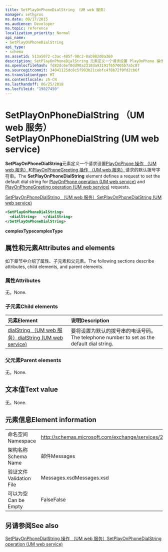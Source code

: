 ```yaml
---
title: SetPlayOnPhoneDialString （UM web 服务）
manager: sethgros
ms.date: 09/17/2015
ms.audience: Developer
ms.topic: reference
localization_priority: Normal
api_name:
- SetPlayOnPhoneDialString
api_type:
- schema
ms.assetid: 513a5072-c3ac-405f-98c2-0ab982d0a360
description: SetPlayOnPhoneDialString 元素定义一个请求设置 PlayOnPhone 操作 （UM web 服务） 的默认拨号字符串和 PlayOnPhoneGreeting 操作 （UM web 服务） 请求。
ms.openlocfilehash: fd82dc6ef0dd90a2318da93191f657005b7a5c87
ms.sourcegitcommit: 34041125dc8c5f993b21cebfc4f8b72f0fd2cb6f
ms.translationtype: MT
ms.contentlocale: zh-CN
ms.lasthandoff: 06/25/2018
ms.locfileid: "19827450"
---
```

# <a name="setplayonphonedialstring-um-web-service"></a><span data-ttu-id="cbe1d-103">SetPlayOnPhoneDialString （UM web 服务）</span><span class="sxs-lookup"><span data-stu-id="cbe1d-103">SetPlayOnPhoneDialString (UM web service)</span></span>

<span data-ttu-id="cbe1d-104">**SetPlayOnPhoneDialString**元素定义一个请求设置[PlayOnPhone 操作 （UM web 服务）](playonphone-operation-um-web-service.md)和[PlayOnPhoneGreeting 操作 （UM web 服务）](playonphonegreeting-operation-um-web-service.md)请求的默认拨号字符串。</span><span class="sxs-lookup"><span data-stu-id="cbe1d-104">The **SetPlayOnPhoneDialString** element defines a request to set the default dial string for [PlayOnPhone operation (UM web service)](playonphone-operation-um-web-service.md) and [PlayOnPhoneGreeting operation (UM web service)](playonphonegreeting-operation-um-web-service.md) requests.</span></span> 
  
[<span data-ttu-id="cbe1d-105">SetPlayOnPhoneDialString （UM web 服务）</span><span class="sxs-lookup"><span data-stu-id="cbe1d-105">SetPlayOnPhoneDialString (UM web service)</span></span>](setplayonphonedialstring-um-web-service.md)
  
```xml
<SetPlayOnPhoneDialString>
  <dialString>   </dialString>
</SetPlayOnPhoneDialString>
```

 <span data-ttu-id="cbe1d-106">**complexType**</span><span class="sxs-lookup"><span data-stu-id="cbe1d-106">**complexType**</span></span>
## <a name="attributes-and-elements"></a><span data-ttu-id="cbe1d-107">属性和元素</span><span class="sxs-lookup"><span data-stu-id="cbe1d-107">Attributes and elements</span></span>

<span data-ttu-id="cbe1d-108">如下章节中介绍了属性、子元素和父元素。</span><span class="sxs-lookup"><span data-stu-id="cbe1d-108">The following sections describe attributes, child elements, and parent elements.</span></span>
  
### <a name="attributes"></a><span data-ttu-id="cbe1d-109">属性</span><span class="sxs-lookup"><span data-stu-id="cbe1d-109">Attributes</span></span>

<span data-ttu-id="cbe1d-110">无。</span><span class="sxs-lookup"><span data-stu-id="cbe1d-110">None.</span></span>
  
### <a name="child-elements"></a><span data-ttu-id="cbe1d-111">子元素</span><span class="sxs-lookup"><span data-stu-id="cbe1d-111">Child elements</span></span>

|<span data-ttu-id="cbe1d-112">**元素**</span><span class="sxs-lookup"><span data-stu-id="cbe1d-112">**Element**</span></span>|<span data-ttu-id="cbe1d-113">**说明**</span><span class="sxs-lookup"><span data-stu-id="cbe1d-113">**Description**</span></span>|
|:-----|:-----|
|[<span data-ttu-id="cbe1d-114">dialString （UM web 服务）</span><span class="sxs-lookup"><span data-stu-id="cbe1d-114">dialString (UM web service)</span></span>](dialstring-um-web-service.md) <br/> |<span data-ttu-id="cbe1d-115">要将设置为默认的拨号串的电话号码。</span><span class="sxs-lookup"><span data-stu-id="cbe1d-115">The telephone number to set as the default dial string.</span></span>  <br/> |
   
### <a name="parent-elements"></a><span data-ttu-id="cbe1d-116">父元素</span><span class="sxs-lookup"><span data-stu-id="cbe1d-116">Parent elements</span></span>

<span data-ttu-id="cbe1d-117">无。</span><span class="sxs-lookup"><span data-stu-id="cbe1d-117">None.</span></span>
  
## <a name="text-value"></a><span data-ttu-id="cbe1d-118">文本值</span><span class="sxs-lookup"><span data-stu-id="cbe1d-118">Text value</span></span>

<span data-ttu-id="cbe1d-119">无。</span><span class="sxs-lookup"><span data-stu-id="cbe1d-119">None.</span></span>
  
## <a name="element-information"></a><span data-ttu-id="cbe1d-120">元素信息</span><span class="sxs-lookup"><span data-stu-id="cbe1d-120">Element information</span></span>

|||
|:-----|:-----|
|<span data-ttu-id="cbe1d-121">命名空间</span><span class="sxs-lookup"><span data-stu-id="cbe1d-121">Namespace</span></span>  <br/> |http://schemas.microsoft.com/exchange/services/2006/messages  <br/> |
|<span data-ttu-id="cbe1d-122">架构名称</span><span class="sxs-lookup"><span data-stu-id="cbe1d-122">Schema Name</span></span>  <br/> |<span data-ttu-id="cbe1d-123">邮件</span><span class="sxs-lookup"><span data-stu-id="cbe1d-123">Messages</span></span>  <br/> |
|<span data-ttu-id="cbe1d-124">验证文件</span><span class="sxs-lookup"><span data-stu-id="cbe1d-124">Validation File</span></span>  <br/> |<span data-ttu-id="cbe1d-125">Messages.xsd</span><span class="sxs-lookup"><span data-stu-id="cbe1d-125">Messages.xsd</span></span>  <br/> |
|<span data-ttu-id="cbe1d-126">可以为空</span><span class="sxs-lookup"><span data-stu-id="cbe1d-126">Can be Empty</span></span>  <br/> |<span data-ttu-id="cbe1d-127">False</span><span class="sxs-lookup"><span data-stu-id="cbe1d-127">False</span></span>  <br/> |
   
## <a name="see-also"></a><span data-ttu-id="cbe1d-128">另请参阅</span><span class="sxs-lookup"><span data-stu-id="cbe1d-128">See also</span></span>



[<span data-ttu-id="cbe1d-129">SetPlayOnPhoneDialString 操作 （UM web 服务）</span><span class="sxs-lookup"><span data-stu-id="cbe1d-129">SetPlayOnPhoneDialString operation (UM web service)</span></span>](setplayonphonedialstring-operation-um-web-service.md)

